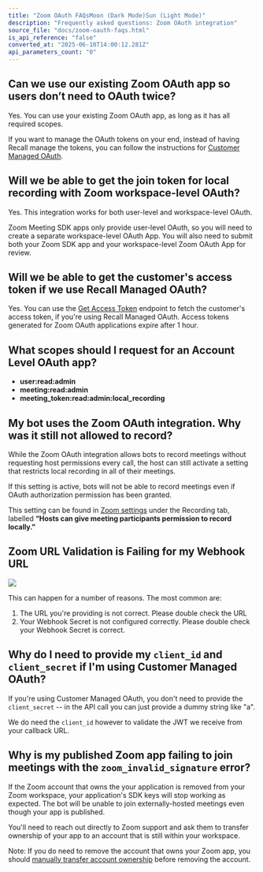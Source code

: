 ```yaml
---
title: "Zoom OAuth FAQsMoon (Dark Mode)Sun (Light Mode)"
description: "Frequently asked questions: Zoom OAuth integration"
source_file: "docs/zoom-oauth-faqs.html"
is_api_reference: "false"
converted_at: "2025-06-10T14:00:12.281Z"
api_parameters_count: "0"
---
```

## Can we use our existing Zoom OAuth app so users don’t need to OAuth twice?

[](#can-we-use-our-existing-zoom-oauth-app-so-users-dont-need-to-oauth-twice)

Yes. You can use your existing Zoom OAuth app, as long as it has all required scopes.

If you want to manage the OAuth tokens on your end, instead of having Recall manage the tokens, you can follow the instructions for [Customer Managed OAuth](/docs/customer-managed-oauth).

## Will we be able to get the join token for local recording with Zoom workspace-level OAuth?

[](#will-we-be-able-to-get-the-join-token-for-local-recording-with-zoom-workspace-level-oauth)

Yes. This integration works for both user-level and workspace-level OAuth.

Zoom Meeting SDK apps only provide user-level OAuth, so you will need to create a separate workspace-level OAuth App. You will also need to submit both your Zoom SDK app and your workspace-level Zoom OAuth App for review.

## Will we be able to get the customer's access token if we use Recall Managed OAuth?

[](#will-we-be-able-to-get-the-customers-access-token-if-we-use-recall-managed-oauth)

Yes. You can use the [Get Access Token](/reference/zoom_oauth_credentials_access_token_retrieve) endpoint to fetch the customer's access token, if you're using Recall Managed OAuth. Access tokens generated for Zoom OAuth applications expire after 1 hour.

## What scopes should I request for an Account Level OAuth app?

[](#what-scopes-should-i-request-for-an-account-level-oauth-app)
- **user:read:admin**
- **meeting:read:admin**
- **meeting\_token:read:admin:local\_recording**

## My bot uses the Zoom OAuth integration. Why was it still not allowed to record?

[](#my-bot-uses-the-zoom-oauth-integration-why-was-it-still-not-allowed-to-record)

While the Zoom OAuth integration allows bots to record meetings without requesting host permissions every call, the host can still activate a setting that restricts local recording in all of their meetings.

If this setting is active, bots will not be able to record meetings even if OAuth authorization permission has been granted.

This setting can be found in [Zoom settings](https://us06web.zoom.us/profile/setting) under the Recording tab, labelled **“Hosts can give meeting participants permission to record locally."**

## Zoom URL Validation is Failing for my Webhook URL

[](#zoom-url-validation-is-failing-for-my-webhook-url)

![](https://files.readme.io/79f2b64-CleanShot_2024-05-20_at_12.26.512x.png)

This can happen for a number of reasons. The most common are:

1.  The URL you're providing is not correct. Please double check the URL
2.  Your Webhook Secret is not configured correctly. Please double check your Webhook Secret is correct.

## Why do I need to provide my `client_id` and `client_secret` if I'm using Customer Managed OAuth?

[](#why-do-i-need-to-provide-my-client_id-and-client_secret-if-im-using-customer-managed-oauth)

If you're using Customer Managed OAuth, you don't need to provide the `client_secret` -- in the API call you can just provide a dummy string like "a".

We do need the `client_id` however to validate the JWT we receive from your callback URL.

## Why is my published Zoom app failing to join meetings with the `zoom_invalid_signature` error?

[](#why-is-my-published-zoom-app-failing-to-join-meetings-with-the-zoom_invalid_signature-error)

If the Zoom account that owns the your application is removed from your Zoom workspace, your application's SDK keys will stop working as expected. The bot will be unable to join externally-hosted meetings even though your app is published.

You'll need to reach out directly to Zoom support and ask them to transfer ownership of your app to an account that is still within your workspace.

Note: If you do need to remove the account that owns your Zoom app, you should [manually transfer account ownership](https://developers.zoom.us/docs/distribute/app-ownership/transferring-app-ownership/) before removing the account.
